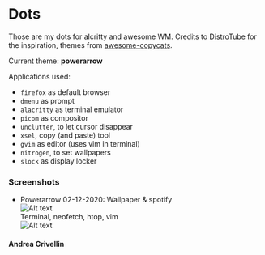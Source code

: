 # Dots

Those are my dots for alcritty and awesome WM.
Credits to [DistroTube](https://www.youtube.com/channel/UCVls1GmFKf6WlTraIb_IaJg) for the inspiration, themes from [awesome-copycats](https://github.com/lcpz/awesome-copycats).

Current theme: **powerarrow**

Applications used:
* `firefox` as default browser
* `dmenu` as prompt
* `alacritty` as terminal emulator
* `picom` as compositor
* `unclutter`, to let cursor disappear
* `xsel`, copy (and paste) tool
* `gvim` as editor (uses vim in terminal)
* `nitrogen`, to set wallpapers
* `slock` as display locker

### Screenshots
* Powerarrow 02-12-2020:
Wallpaper & spotify </br>
![Alt text](https://github.com/crive96/Dots/tree/master/screenshots/powerarrow/manjaro_awesome_02122020_2.png "Wallpaper") </br>
Terminal, neofetch, htop, vim </br>
![Alt text](https://github.com/crive96/Dots/tree/master/screenshots/powerarrow/manjaro_awesome_02122020.png "Terminal") </br>

#### Andrea Crivellin
